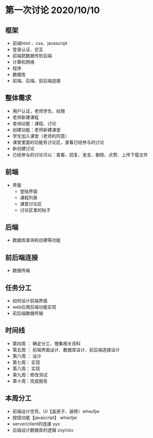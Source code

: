 # 第一次讨论 2020/10/10
## 框架
* 前端html 、css、javascript
* 登录认证、交互
* 前端把数据传到后端
* 计算机网络
* 程序
* 数据库
* 前端、后端、前后端连接
## 整体需求
* 用户认证，老师学生，权限
* 老师新建课程
* 查询功能：课程、讨论
* 创建功能：老师新建课堂
* 学生加入课堂（老师的同意）
* 课堂里面的功能有讨论区，查看已经参与的讨论
* 新创建讨论
* 已经参与的讨论可以：查看、回复、发言、删除、点赞、上传下载文件
## 前端
* 界面
	* 登陆界面
	* 课程列表
	* 课堂讨论区
	* 讨论区里的帖子
## 后端
* 数据库查询和创建等功能
## 前后端连接
* 数据传输
## 任务分工
* 如何设计前端界面
* web应用后端功能实现
* 前后端数据传输
## 时间线
* 第四周 ： 确定分工、搜集相关资料
* 第五周 ： 前端界面设计、数据库设计、前后端连接设计
* 第六周 ： 设计
* 第七周：  实现 
* 第八周：  实现
* 第九周：修改测试
* 第十周：完成报告
## 本周分工
* 前端设计空壳、UI【盖房子、装修）whw/ljw
* 按钮功能【javascript】 whw/ljw
* server/client的连接 yyx
* 后端设计数据库的逻辑 zxy/ckx
